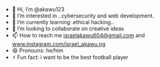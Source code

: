 - 👋 Hi, I’m @akawu123
- 👀 I’m interested in ..cybersecurity and web development.
- 🌱 I’m currently learning .ethical hacking..
- 💞️ I’m looking to collaborate on creative ideas
- 📫 How to reach me israelakawu604@gmail.com and www.instagram.com/israel_akawu.ng
- 😄 Pronouns: he/him
- ⚡ Fun fact: i want to be the best football player

<!---
akawu123/akawu123 is a ✨ special ✨ repository because its `README.md` (this file) appears on your GitHub profile.
You can click the Preview link to take a look at your changes.
--->
